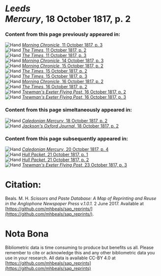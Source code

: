 # *Leeds Mercury*, 18 October 1817, p. 2  
  
### Content from this page previously appeared in:  
![Hand](http://scissorsandpaste.net/wp-content/uploads/2017/06/smallhandpointer.png) [*Morning Chronicle*, 11 October 1817, p. 3](https://mhbeals.github.io/sap_html/Morning-Chronicle/Morning-Chronicle-11-October-1817-p-3)  
![Hand](http://scissorsandpaste.net/wp-content/uploads/2017/06/smallhandpointer.png) [*The Times*, 11 October 1817, p. 2](https://mhbeals.github.io/sap_html/The-Times/The-Times-11-October-1817-p-2)  
![Hand](http://scissorsandpaste.net/wp-content/uploads/2017/06/smallhandpointer.png) [*The Times*, 11 October 1817, p. 3](https://mhbeals.github.io/sap_html/The-Times/The-Times-11-October-1817-p-3)  
![Hand](http://scissorsandpaste.net/wp-content/uploads/2017/06/smallhandpointer.png) [*Morning Chronicle*, 14 October 1817, p. 3](https://mhbeals.github.io/sap_html/Morning-Chronicle/Morning-Chronicle-14-October-1817-p-3)  
![Hand](http://scissorsandpaste.net/wp-content/uploads/2017/06/smallhandpointer.png) [*Morning Chronicle*, 15 October 1817, p. 2](https://mhbeals.github.io/sap_html/Morning-Chronicle/Morning-Chronicle-15-October-1817-p-2)  
![Hand](http://scissorsandpaste.net/wp-content/uploads/2017/06/smallhandpointer.png) [*The Times*, 15 October 1817, p. 2](https://mhbeals.github.io/sap_html/The-Times/The-Times-15-October-1817-p-2)  
![Hand](http://scissorsandpaste.net/wp-content/uploads/2017/06/smallhandpointer.png) [*The Times*, 15 October 1817, p. 3](https://mhbeals.github.io/sap_html/The-Times/The-Times-15-October-1817-p-3)  
![Hand](http://scissorsandpaste.net/wp-content/uploads/2017/06/smallhandpointer.png) [*Morning Chronicle*, 16 October 1817, p. 2](https://mhbeals.github.io/sap_html/Morning-Chronicle/Morning-Chronicle-16-October-1817-p-2)  
![Hand](http://scissorsandpaste.net/wp-content/uploads/2017/06/smallhandpointer.png) [*The Times*, 16 October 1817, p. 2](https://mhbeals.github.io/sap_html/The-Times/The-Times-16-October-1817-p-2)  
![Hand](http://scissorsandpaste.net/wp-content/uploads/2017/06/smallhandpointer.png) [*Trewman's Exeter Flying Post*, 16 October 1817, p. 2](https://mhbeals.github.io/sap_html/Trewman's-Exeter-Flying-Post/Trewman's-Exeter-Flying-Post-16-October-1817-p-2)  
![Hand](http://scissorsandpaste.net/wp-content/uploads/2017/06/smallhandpointer.png) [*Trewman's Exeter Flying Post*, 16 October 1817, p. 3](https://mhbeals.github.io/sap_html/Trewman's-Exeter-Flying-Post/Trewman's-Exeter-Flying-Post-16-October-1817-p-3)  
  
### Content from this page simeltaneously appeared in:  
![Hand](http://scissorsandpaste.net/wp-content/uploads/2017/06/smallhandpointer.png) [*Caledonian Mercury*, 18 October 1817, p. 2](https://mhbeals.github.io/sap_html/Caledonian-Mercury/Caledonian-Mercury-18-October-1817-p-2)  
![Hand](http://scissorsandpaste.net/wp-content/uploads/2017/06/smallhandpointer.png) [*Jackson's Oxford Journal*, 18 October 1817, p. 2](https://mhbeals.github.io/sap_html/Jackson's-Oxford-Journal/Jackson's-Oxford-Journal-18-October-1817-p-2)  
  
### Content from this page subsequently appeared in:  
![Hand](http://scissorsandpaste.net/wp-content/uploads/2017/06/smallhandpointer.png) [*Caledonian Mercury*, 20 October 1817, p. 4](https://mhbeals.github.io/sap_html/Caledonian-Mercury/Caledonian-Mercury-20-October-1817-p-4)  
![Hand](http://scissorsandpaste.net/wp-content/uploads/2017/06/smallhandpointer.png) [*Hull Packet*, 21 October 1817, p. 1](https://mhbeals.github.io/sap_html/Hull-Packet/Hull-Packet-21-October-1817-p-1)  
![Hand](http://scissorsandpaste.net/wp-content/uploads/2017/06/smallhandpointer.png) [*Hull Packet*, 21 October 1817, p. 2](https://mhbeals.github.io/sap_html/Hull-Packet/Hull-Packet-21-October-1817-p-2)  
![Hand](http://scissorsandpaste.net/wp-content/uploads/2017/06/smallhandpointer.png) [*Trewman's Exeter Flying Post*, 23 October 1817, p. 3](https://mhbeals.github.io/sap_html/Trewman's-Exeter-Flying-Post/Trewman's-Exeter-Flying-Post-23-October-1817-p-3)  


# Citation: 

Beals. M. H. *Scissors and Paste Database: A Map of Reprinting and Reuse in the Anglophone Newspaper Press v.1.0.1.* 2 June 2017. Available at [https://github.com/mhbeals/sap_reprints/](https://github.com/mhbeals/sap_reprints/). 

# Nota Bona

Bibliometric data is time consuming to produce but benefits us all. Please remember to cite or acknowledge this and any other bibliometric data you use in your research. All data is available CC-BY 4.0 at [https://github.com/mhbeals/sap_reprints](https://github.com/mhbeals/sap_reprints)